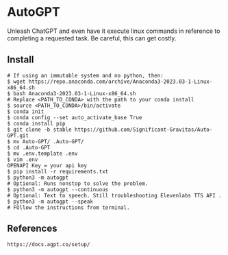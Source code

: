 AutoGPT
=======

Unleash ChatGPT and even have it execute linux commands in reference to completing a requested task. Be careful, this can get costly. 

Install
-------

    # If using an immutable system and no python, then:
    $ wget https://repo.anaconda.com/archive/Anaconda3-2023.03-1-Linux-x86_64.sh
    $ bash Anaconda3-2023.03-1-Linux-x86_64.sh
    # Replace <PATH_TO_CONDA> with the path to your conda install
    $ source <PATH_TO_CONDA>/bin/activate
    $ conda init
    $ conda config --set auto_activate_base True
    $ conda install pip
    $ git clone -b stable https://github.com/Significant-Gravitas/Auto-GPT.git
    $ mv Auto-GPT/ .Auto-GPT/ 
    $ cd .Auto-GPT
    $ mv .env.template .env
    $ vim .env
    OPENAPI Key = your api key
    $ pip install -r requirements.txt
    $ python3 -m autogpt 
    # Optional: Runs nonstop to solve the problem. 
    $ python3 -m autogpt --continuous 
    # Optional: Text to speech. Still troubleshooting Elevenlabs TTS API . 
    $ python3 -m autogpt --speak
    # FOllow the instructions from terminal.


References
----------

    https://docs.agpt.co/setup/


